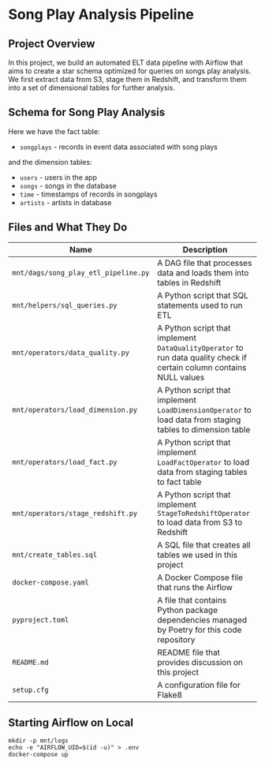 # Song Play Analysis Pipeline

## Project Overview

In this project, we build an automated ELT data pipeline with Airflow that aims to create a star schema optimized for queries on songs play analysis. We first extract data from S3, stage them in Redshift, and transform them into a set of dimensional tables for further analysis.

## Schema for Song Play Analysis

Here we have the fact table:

* `songplays` - records in event data associated with song plays

and the dimension tables:

* `users` - users in the app
* `songs` - songs in the database
* `time` - timestamps of records in songplays
* `artists` - artists in database

## Files and What They Do

| Name | Description |
| - | - |
| `mnt/dags/song_play_etl_pipeline.py` | A DAG file that processes data and loads them into tables in Redshift |
| `mnt/helpers/sql_queries.py` | A Python script that SQL statements used to run ETL |
| `mnt/operators/data_quality.py` | A Python script that implement `DataQualityOperator` to run data quality check if certain column contains NULL values |
| `mnt/operators/load_dimension.py` | A Python script that implement `LoadDimensionOperator` to load data from staging tables to dimension table |
| `mnt/operators/load_fact.py` | A Python script that implement `LoadFactOperator` to load data from staging tables to fact table |
| `mnt/operators/stage_redshift.py` | A Python script that implement `StageToRedshiftOperator` to load data from S3 to Redshift |
| `mnt/create_tables.sql` | A SQL file that creates all tables we used in this project |
| `docker-compose.yaml` | A Docker Compose file that runs the Airflow |
| `pyproject.toml` | A file that contains Python package dependencies managed by Poetry for this code repository |
| `README.md` | README file that provides discussion on this project |
| `setup.cfg` | A configuration file for Flake8 |

## Starting Airflow on Local

```
mkdir -p mnt/logs
echo -e "AIRFLOW_UID=$(id -u)" > .env
docker-compose up
```
